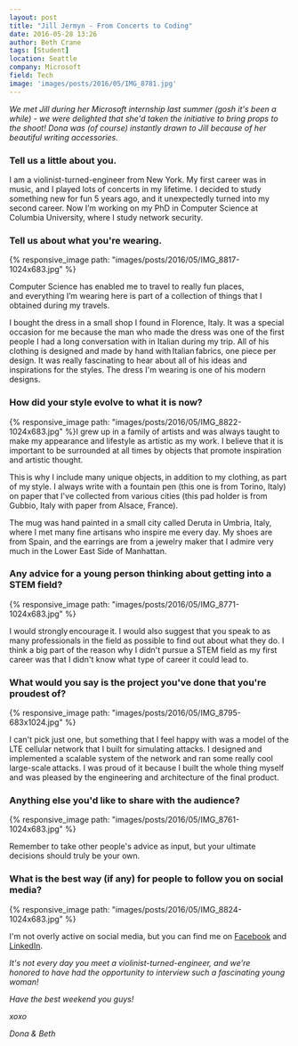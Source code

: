```yaml
---
layout: post
title: "Jill Jermyn - From Concerts to Coding"
date: 2016-05-28 13:26
author: Beth Crane
tags: [Student]
location: Seattle
company: Microsoft
field: Tech
image: 'images/posts/2016/05/IMG_8781.jpg'
---
```


*We met Jill during her Microsoft internship last summer (gosh it's been a while) - we were delighted that she'd taken the initiative to bring props to the shoot! Dona was (of course) instantly drawn to Jill because of her beautiful writing accessories.*

### Tell us a little about you.

I am a violinist-turned-engineer from New York. My first career was in music, and I played lots of concerts in my lifetime. I decided to study something new for fun 5 years ago, and it unexpectedly turned into my second career. Now I’m working on my PhD in Computer Science at Columbia University, where I study network security.

### Tell us about what you're wearing.

{% responsive_image path: "images/posts/2016/05/IMG_8817-1024x683.jpg" %}

Computer Science has enabled me to travel to really fun places, and everything I’m wearing here is part of a collection of things that I obtained during my travels.

I bought the dress in a small shop I found in Florence, Italy. It was a special occasion for me because the man who made the dress was one of the first people I had a long conversation with in Italian during my trip. All of his clothing is designed and made by hand with Italian fabrics, one piece per design. It was really fascinating to hear about all of his ideas and inspirations for the styles. The dress I'm wearing is one of his modern designs.

### How did your style evolve to what it is now?

{% responsive_image path: "images/posts/2016/05/IMG_8822-1024x683.jpg" %}I grew up in a family of artists and was always taught to make my appearance and lifestyle as artistic as my work. I believe that it is important to be surrounded at all times by objects that promote inspiration and artistic thought.

This is why I include many unique objects, in addition to my clothing, as part of my style. I always write with a fountain pen (this one is from Torino, Italy) on paper that I've collected from various cities (this pad holder is from Gubbio, Italy with paper from Alsace, France).

The mug was hand painted in a small city called Deruta in Umbria, Italy, where I met many fine artisans who inspire me every day. My shoes are from Spain, and the earrings are from a jewelry maker that I admire very much in the Lower East Side of Manhattan.

### Any advice for a young person thinking about getting into a STEM field?

{% responsive_image path: "images/posts/2016/05/IMG_8771-1024x683.jpg" %}

I would strongly encourage it. I would also suggest that you speak to as many professionals in the field as possible to find out about what they do. I think a big part of the reason why I didn't pursue a STEM field as my first career was that I didn't know what type of career it could lead to.

### What would you say is the project you've done that you're proudest of?

{% responsive_image path: "images/posts/2016/05/IMG_8795-683x1024.jpg" %}

I can't pick just one, but something that I feel happy with was a model of the LTE cellular network that I built for simulating attacks. I designed and implemented a scalable system of the network and ran some really cool large-scale attacks. I was proud of it because I built the whole thing myself and was pleased by the engineering and architecture of the final product.

### Anything else you'd like to share with the audience?

{% responsive_image path: "images/posts/2016/05/IMG_8761-1024x683.jpg" %}

Remember to take other people's advice as input, but your ultimate decisions should truly be your own.

### What is the best way (if any) for people to follow you on social media?

{% responsive_image path: "images/posts/2016/05/IMG_8824-1024x683.jpg" %}

I'm not overly active on social media, but you can find me on [Facebook](https://www.facebook.com/jill.jermyn) and [LinkedIn](https://www.linkedin.com/in/jill-jermyn-20132739).

*It's not every day you meet a violinist-turned-engineer, and we're honored to have had the opportunity to interview such a fascinating young woman!*

*Have the best weekend you guys!*

*xoxo*

*Dona & Beth*
